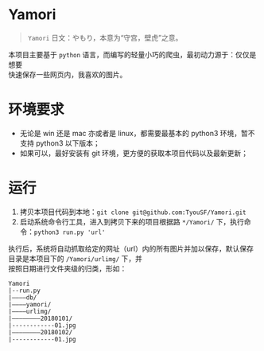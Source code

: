 # Yamori

> `Yamori` 日文：やもり，本意为“守宫，壁虎”之意。

本项目主要基于 `python` 语言，而编写的轻量小巧的爬虫，最初动力源于：仅仅是想要  
快速保存一些网页内，我喜欢的图片。

# 环境要求

- 无论是 win 还是 mac 亦或者是 linux，都需要最基本的 python3 环境，暂不支持 python3 以下版本；
- 如果可以，最好安装有 git 环境，更方便的获取本项目代码以及最新更新；

# 运行

1. 拷贝本项目代码到本地：`git clone git@github.com:TyouSF/Yamori.git`
2. 启动系统命令行工具，进入到拷贝下来的项目根据路 `*/Yamori/` 下，执行命令：`python3 run.py 'url'`

执行后，系统将自动抓取给定的网址（url）内的所有图片并加以保存，默认保存目录是本项目下的 `/Yamori/urlimg/` 下，并  
按照日期进行文件夹级的归类，形如：

```
Yamori
|--run.py
|————db/
|————yamori/
|————urlimg/
|————————20180101/
|------------01.jpg
|————————20180102/
|------------01.jpg
```
